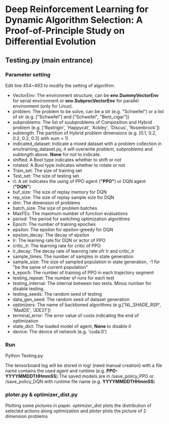 # Deep Reinforcement Learning for Dynamic Algorithm Selection: A Proof-of-Principle Study on Differential Evolution

## Testing.py (main entrance)

### Parameter setting

Edit line 454~493 to modify the setting of algorithm:

+ VectorEnv: The environment structure, can be **env.DummyVectorEnv** for serial environment
or **env.SubprocVectorEnv** for parallel environment (only for Linux).
+ problem: The problem to be solve, can be a str (e.g. "Schwefel") or a list of str (e.g. ["Schwefel"] and ["Schwefel", "Bent_cigar"])
+ subproblems: The list of suubproblems of Composition and Hybrid problem (e.g. ['Rastrigin', 'Happycat', 'Ackley', 'Discus', 'Rosenbrock'])
+ sublength: The partition of Hybrid problem dimensions (e.g. [0.1, 0.2, 0.2, 0.2, 0.3] with sum = 1)
+ indicated_dataset: Indicate a mixed dataset with a problem collection in env/training_dataset.py, it will overwrite *problem*, *subproblems* and *sublength* above. **None** for not to indicate.
+ shifted: A Bool type indicates whether to shift or not
+ rotated: A Bool type indicates whether to rotate or not
+ Train_set: The size of training set
+ Test_set: The size of testing set
+ rl: A str indicates the using of PPO agent (**"PPO"**) or DQN agent (**"DQN"**)
+ buf_size: The size of replay memory for DQN
+ rep_size: The size of replay sample size for DQN
+ dim: The dimension of problems
+ batch_size: The size of problem batches
+ MaxFEs: The maximum number of function evaluations
+ period: The period for switching optimization algorithms
+ Epoch: The number of training epoches
+ epsilon: The epsilon for epsilon-greedy for DQN
+ epsilon_decay: The decay of epsilon
+ lr: The learning rate for DQN or actor of PPO
+ critic_lr: The learning rate for critic of PPO
+ lr_decay: The decay rate of learning rate ofr lr and critic_lr
+ sample_times: The number of samples in state generation
+ sample_size: The size of sampled population in state generation, -1 for "be the same of current population"
+ k_epoch: The number of training of PPO in each trajectory segment
+ testing_repeat: The number of runs for each test
+ testing_internal: The internal between two tests. Minus number for disable testing.
+ testing_seeds: The random seed of testing
+ data_gen_seed: The random seed of dataset generation
+ optimizers: The name of backboned algorithms (e.g.['NL_SHADE_RSP', 'MadDE', 'JDE21'])
+ terminal_error: The error value of costs indicating the end of optimization
+ state_dict: The loaded model of agent, **None** to disable it
+ device: The device of network (e.g. 'cuda:0')


### Run

Python Testing.py

The tensorboard log will be stored in log/ (need manual creation) with a file name contains the used agent and runtime (e.g. **PPO-YYYYMMDDTHHmmSS**)
The saved models are in /save_policy_PPO or /save_policy_DQN with runtime file name (e.g. **YYYYMMDDTHHmmSS**)

### ploter.py & optimizer_dist.py

Plotting some pictures in paper. *optimizer_dist* plots the distribution of selected actions along optimization and *ploter* plots the picture of 2 dimension problems

